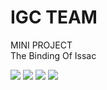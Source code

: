 IGC TEAM
=============
MINI PROJECT
<br>
The Binding Of Issac 

<img src="https://github-readme-stats.vercel.app/api?username=kaffu0424&show_icons=true&hide=contribs,prs&cache_seconds=86400&theme=onedark">
<img src="https://github-readme-stats.vercel.app/api?username=binanuku&show_icons=true&hide=contribs,prs&cache_seconds=86400&theme=tokyonight">
<img src="https://github-readme-stats.vercel.app/api?username=churush912837465&show_icons=true&hide=contribs,prs&cache_seconds=86400&theme=material-palenight">
<img src="https://github-readme-stats.vercel.app/api?username=Dayoeyo&show_icons=true&hide=contribs,prs&cache_seconds=86400&theme=aura_dark">
